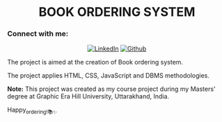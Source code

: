 <h1 align="center"> BOOK ORDERING SYSTEM </h1>

### Connect with me:

<p align="center">
<a href="https://www.linkedin.com/in/manralbhawna/" target="_blank"><img alt="LinkedIn" src="https://img.shields.io/badge/-Connect-blue?style=flat&logo=linkedin"></a>
<a href="https://github.com/bhmanral" target="_blank"><img alt="Github" src="https://img.shields.io/github/followers/bhmanral.svg?style=social"></a>
</p>

The project is aimed at the creation of Book ordering system.

The project applies HTML, CSS, JavaScript and DBMS methodologies.


**Note:** This project was created as my course project during my Masters' degree at Graphic Era Hill University, Uttarakhand, India.

Happy<sub>ordering!📚✨</sub>
